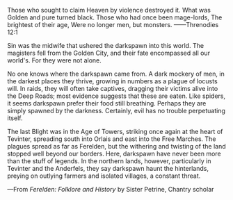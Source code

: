 Those who sought to claim
Heaven by violence destroyed it. What was
Golden and pure turned black.
Those who had once been mage-lords,
The brightest of their age,
Were no longer men, but monsters.
——Threnodies 12:1

Sin was the midwife that ushered the darkspawn into this world. The magisters fell from the Golden City, and their fate encompassed all our world's. For they were not alone.

No one knows where the darkspawn came from. A dark mockery of men, in the darkest places they thrive, growing in numbers as a plague of locusts will. In raids, they will often take captives, dragging their victims alive into the Deep Roads; most evidence suggests that these are eaten. Like spiders, it seems darkspawn prefer their food still breathing. Perhaps they are simply spawned by the darkness. Certainly, evil has no trouble perpetuating itself.

The last Blight was in the Age of Towers, striking once again at the heart of Tevinter, spreading south into Orlais and east into the Free Marches. The plagues spread as far as Ferelden, but the withering and twisting of the land stopped well beyond our borders. Here, darkspawn have never been more than the stuff of legends. In the northern lands, however, particularly in Tevinter and the Anderfels, they say darkspawn haunt the hinterlands, preying on outlying farmers and isolated villages, a constant threat.

—From <i> Ferelden: Folklore and History </i> by Sister Petrine, Chantry scholar